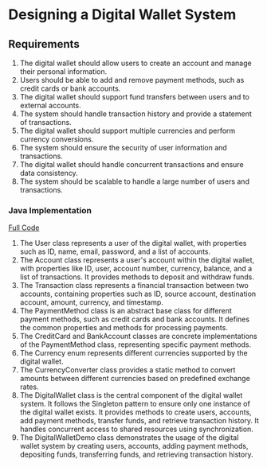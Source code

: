 # Designing a Digital Wallet System

## Requirements
1. The digital wallet should allow users to create an account and manage their personal information.
2. Users should be able to add and remove payment methods, such as credit cards or bank accounts.
3. The digital wallet should support fund transfers between users and to external accounts.
4. The system should handle transaction history and provide a statement of transactions.
5. The digital wallet should support multiple currencies and perform currency conversions.
6. The system should ensure the security of user information and transactions.
7. The digital wallet should handle concurrent transactions and ensure data consistency.
8. The system should be scalable to handle a large number of users and transactions.

### Java Implementation
[Full Code](../solutions/java/src/digitalwallet/)

1. The User class represents a user of the digital wallet, with properties such as ID, name, email, password, and a list of accounts.
2. The Account class represents a user's account within the digital wallet, with properties like ID, user, account number, currency, balance, and a list of transactions. It provides methods to deposit and withdraw funds.
3. The Transaction class represents a financial transaction between two accounts, containing properties such as ID, source account, destination account, amount, currency, and timestamp.
4. The PaymentMethod class is an abstract base class for different payment methods, such as credit cards and bank accounts. It defines the common properties and methods for processing payments.
5. The CreditCard and BankAccount classes are concrete implementations of the PaymentMethod class, representing specific payment methods.
6. The Currency enum represents different currencies supported by the digital wallet.
7. The CurrencyConverter class provides a static method to convert amounts between different currencies based on predefined exchange rates.
8. The DigitalWallet class is the central component of the digital wallet system. It follows the Singleton pattern to ensure only one instance of the digital wallet exists. It provides methods to create users, accounts, add payment methods, transfer funds, and retrieve transaction history. It handles concurrent access to shared resources using synchronization.
9. The DigitalWalletDemo class demonstrates the usage of the digital wallet system by creating users, accounts, adding payment methods, depositing funds, transferring funds, and retrieving transaction history.